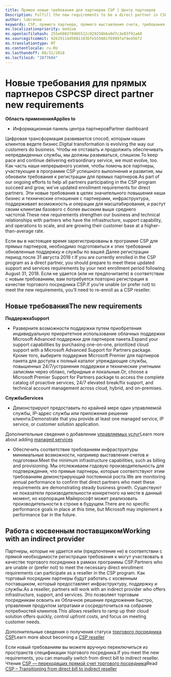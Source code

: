 ```yaml
---
title: Прямое новые требования для партнеров CSP | Центр партнеров
Description: Fulfill the new requirements to be a direct partner in CSP
author: labrenne
keywords: CSP, прямого партнера, прямого выставления счета, требования
ms.localizationpriority: medium
ms.openlocfilehash: 255e6082f8965512c929256b6a9d7c3e03f91a68
ms.sourcegitcommit: 92629114d5081103bfe555081f69997af4ed56f2
ms.translationtype: MT
ms.contentlocale: ru-RU
ms.lasthandoff: 08/31/2018
ms.locfileid: "2877604"
---
```

# <a name="csp-direct-partner-new-requirements"></a><span data-ttu-id="1c39a-103">Новые требования для прямых партнеров CSP</span><span class="sxs-lookup"><span data-stu-id="1c39a-103">CSP direct partner new requirements</span></span>

**<span data-ttu-id="1c39a-104">Область применения</span><span class="sxs-lookup"><span data-stu-id="1c39a-104">Applies to</span></span>**

- <span data-ttu-id="1c39a-105">Информационная панель центра партнеров</span><span class="sxs-lookup"><span data-stu-id="1c39a-105">Partner dashboard</span></span>

<span data-ttu-id="1c39a-106">Цифровая трансформация развивается способ, которым наших клиентов ведете бизнес.</span><span class="sxs-lookup"><span data-stu-id="1c39a-106">Digital transformation is evolving the way our customers do business.</span></span> <span data-ttu-id="1c39a-107">Чтобы не отставать и продолжить обеспечивать непредвиденных службы, мы должны развиваться, слишком.</span><span class="sxs-lookup"><span data-stu-id="1c39a-107">To keep pace and continue delivering extraordinary service, we must evolve, too.</span></span> <span data-ttu-id="1c39a-108">Как часть наши непрерывного усилия, чтобы помочь все партнеры, участвующие в программе CSP успешного выполнения и развития, мы обновили требования к регистрации для прямых партнеров.</span><span class="sxs-lookup"><span data-stu-id="1c39a-108">As part of our ongoing efforts to help all partners participating in the CSP program succeed and grow, we’ve updated enrollment requirements for direct partners.</span></span> <span data-ttu-id="1c39a-109">Эти новые требования в целях значительного повышения наши бизнес и технические отношения с партнерами, инфраструктура, поддерживает возможность и операции для масштабирования, и растут своим клиентам базового с более высоким выше среднего частотой.</span><span class="sxs-lookup"><span data-stu-id="1c39a-109">These new requirements strengthen our business and technical relationships with partners who have the infrastructure, support capability, and operations to scale, and are growing their customer base at a higher-than-average rate.</span></span>

<span data-ttu-id="1c39a-110">Если вы в настоящее время зарегистрированы в программе CSP для прямых партнеров, необходимо подготовиться к этих требований обновленные поддержку и службы по вашей Далее регистрации период после 31 августа 2018 г.</span><span class="sxs-lookup"><span data-stu-id="1c39a-110">If you are currently enrolled in the CSP program as a direct partner, you should prepare to meet these updated support and services requirements by your next enrollment period following August 31, 2018.</span></span> <span data-ttu-id="1c39a-111">Если не удается (или не предпочитаете) в соответствии с новым требованиям, вам потребуется повторно регистрация в качестве торгового посредника CSP.</span><span class="sxs-lookup"><span data-stu-id="1c39a-111">If you’re unable (or prefer not) to meet the new requirements, you’ll need to re-enroll as a CSP reseller.</span></span>

## <a name="the-new-requirements"></a><span data-ttu-id="1c39a-112">Новые требования</span><span class="sxs-lookup"><span data-stu-id="1c39a-112">The new requirements</span></span>

**<span data-ttu-id="1c39a-113">Поддержка</span><span class="sxs-lookup"><span data-stu-id="1c39a-113">Support</span></span>**

- <span data-ttu-id="1c39a-114">Разверните возможности поддержки путем приобретения индивидуальную приоритетное использование облачных поддержки Microsoft Advanced поддержки для партнеров пакета.</span><span class="sxs-lookup"><span data-stu-id="1c39a-114">Expand your support capabilities by purchasing one-on-one, prioritized cloud support with a Microsoft Advanced Support for Partners package.</span></span> <span data-ttu-id="1c39a-115">Кроме того, выберите поддержке Microsoft Premier для партнеров пакета для доступа к полный каталог упреждающие службы, повышенных 24/7/устранения поддержки и технические учетными записями через облако, гибридные и локальные.</span><span class="sxs-lookup"><span data-stu-id="1c39a-115">Or, choose a Microsoft Premier Support for Partners package to access the complete catalog of proactive services, 24/7 elevated break/fix support, and technical account management across cloud, hybrid, and on-premises.</span></span> 

**<span data-ttu-id="1c39a-116">Службы</span><span class="sxs-lookup"><span data-stu-id="1c39a-116">Services</span></span>**

- <span data-ttu-id="1c39a-117">Демонстрируют предоставить по крайней мере один управляемой службы, IP-адрес службы или приложения решение клиента.</span><span class="sxs-lookup"><span data-stu-id="1c39a-117">Demonstrate that you provide at least one managed service, IP service, or customer solution application.</span></span> 

<span data-ttu-id="1c39a-118">Дополнительные сведения о добавлении [управляемых услуг](https://partner.microsoft.com/business-opportunities/managed-services-provider)</span><span class="sxs-lookup"><span data-stu-id="1c39a-118">Learn more about adding [managed services](https://partner.microsoft.com/business-opportunities/managed-services-provider)</span></span> 

- <span data-ttu-id="1c39a-119">Обеспечить соответствие требованиям инфраструктуры минимальные возможности, например выставления счетов и подготовки.</span><span class="sxs-lookup"><span data-stu-id="1c39a-119">Meet the minimum infrastructure capabilities, such as billing and provisioning.</span></span>
<span data-ttu-id="1c39a-120">Мы отслеживаем годовую производительность для подтверждения, что прямые партнеры, которые соответствуют этим требованиям демонстрирующий постоянной роста.</span><span class="sxs-lookup"><span data-stu-id="1c39a-120">We are monitoring annual performance to confirm that direct partners who meet these requirements are demonstrating steady business growth.</span></span> <span data-ttu-id="1c39a-121">Существуют не показатели производительности конкретного на месте в данный момент, но корпорация Майкрософт может реализовать производительности в строке в будущем.</span><span class="sxs-lookup"><span data-stu-id="1c39a-121">There are no specific performance goals in place at this time, but Microsoft may implement a performance bar in the future.</span></span> 

## <a name="working-with-an-indirect-provider"></a><span data-ttu-id="1c39a-122">Работа с косвенным поставщиком</span><span class="sxs-lookup"><span data-stu-id="1c39a-122">Working with an indirect provider</span></span>

<span data-ttu-id="1c39a-123">Партнеры, которые не удается или (предпочтение не) в соответствии с прямой необходимости регистрации требования к могут участвовать в качестве торгового посредника в рамках программы CSP.</span><span class="sxs-lookup"><span data-stu-id="1c39a-123">Partners who are unable or (prefer not) to meet the necessary direct enrollment requirements can participate as a reseller in the CSP program.</span></span> <span data-ttu-id="1c39a-124">Как торговый посредник партнеры будут работать с косвенным поставщиком, который предоставляет инфраструктуру, поддержку и службы.</span><span class="sxs-lookup"><span data-stu-id="1c39a-124">As a reseller, partners will work with an indirect provider who offers infrastructure, support, and services.</span></span> <span data-ttu-id="1c39a-125">Это позволяет торговым посредникам освоить их Облачное решение предложения быстро, управления продуктом затратами и сосредоточиться на собрание потребностей клиентов.</span><span class="sxs-lookup"><span data-stu-id="1c39a-125">This allows resellers to ramp up their cloud solution offers quickly, control upfront costs, and focus on meeting customer needs.</span></span>  

<span data-ttu-id="1c39a-126">Дополнительные сведения о получения статуса [торгового посредника CSP](https://partner.microsoft.com/cloud-solution-provider)</span><span class="sxs-lookup"><span data-stu-id="1c39a-126">Learn more about becoming a [CSP reseller](https://partner.microsoft.com/cloud-solution-provider)</span></span>

<span data-ttu-id="1c39a-127">Если новый требованиям вы можете вручную переключиться из пространств спецификации торгового посредника.</span><span class="sxs-lookup"><span data-stu-id="1c39a-127">If you meet the new requirements, you can manually switch from direct bill to indirect reseller.</span></span> <span data-ttu-id="1c39a-128">Чтение [CSP — переходящих прямой счет торгового посредника](https://support.microsoft.com/help/4457311/csp-transition-direct-to-indirect-reseller )</span><span class="sxs-lookup"><span data-stu-id="1c39a-128">Read [CSP – Transitioning from direct bill to indirect reseller](https://support.microsoft.com/help/4457311/csp-transition-direct-to-indirect-reseller )</span></span>

